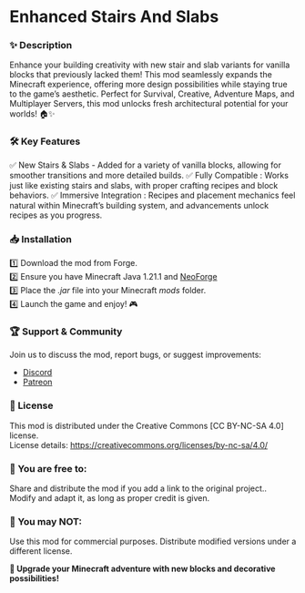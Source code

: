 # Enhanced Stairs And Slabs
  
### ✨ Description   
Enhance your building creativity with new stair and slab variants for vanilla blocks that previously lacked them! This mod seamlessly expands the Minecraft experience, offering more design possibilities while staying true to the game’s aesthetic. Perfect for Survival, Creative, Adventure Maps, and Multiplayer Servers, this mod unlocks fresh architectural potential for your worlds! 🏠✨
  
### 🛠 Key Features
✅ New Stairs & Slabs - Added for a variety of vanilla blocks, allowing for smoother transitions and more detailed builds.
✅ Fully Compatible : Works just like existing stairs and slabs, with proper crafting recipes and block behaviors.
✅ Immersive Integration : Recipes and placement mechanics feel natural within Minecraft’s building system, and advancements unlock recipes as you progress.  
  
### 📥 Installation 
1️⃣ Download the mod from Forge.  
2️⃣ Ensure you have Minecraft Java 1.21.1 and [NeoForge](https://neoforged.net)  
3️⃣ Place the _.jar_ file into your Minecraft _mods_ folder.  
4️⃣ Launch the game and enjoy! 🎮  

    
### 🏆 Support & Community
Join us to discuss the mod, report bugs, or suggest improvements:  
- [Discord](https://discord.gg/dyPhP8zSvN)  
- [Patreon](https://www.patreon.com/c/GravityBoxGames)  

### 📜 License  
This mod is distributed under the Creative Commons [CC BY-NC-SA 4.0] license.  
License details: https://creativecommons.org/licenses/by-nc-sa/4.0/  

### 📌 You are free to:
Share and distribute the mod if you add a link to the original project..  
Modify and adapt it, as long as proper credit is given.  
  
### 🚫 You may NOT:
Use this mod for commercial purposes.
Distribute modified versions under a different license.

**🚀 Upgrade your Minecraft adventure with new blocks and decorative possibilities!**
